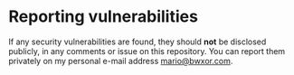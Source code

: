 # Reporting vulnerabilities
If any security vulnerabilities are found, they should **not** be disclosed publicly, in any comments or issue on this repository. You can report them privately on my personal e-mail address [mario@bwxor.com](mailto:mario@bwxor.com). 
